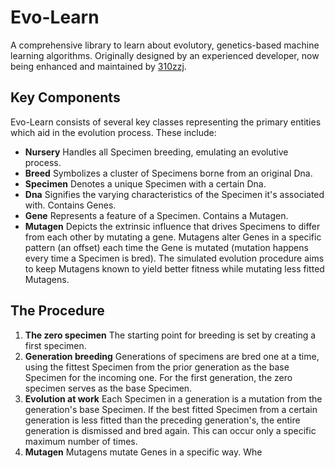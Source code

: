 # Evo-Learn
A comprehensive library to learn about evolutory, genetics-based machine learning algorithms. Originally designed by an experienced developer, now being enhanced and maintained by [310zzj](https://github.com/310zzj).

## Key Components
Evo-Learn consists of several key classes representing the primary entities which aid in the evolution process. These include:
- **Nursery** Handles all Specimen breeding, emulating an evolutive process.
- **Breed** Symbolizes a cluster of Specimens borne from an original Dna.
- **Specimen** Denotes a unique Specimen with a certain Dna.
- **Dna** Signifies the varying characteristics of the Specimen it's associated with. Contains Genes.
- **Gene** Represents a feature of a Specimen. Contains a Mutagen.
- **Mutagen** Depicts the extrinsic influence that drives Specimens to differ from each other by mutating a gene. Mutagens alter Genes in a specific pattern (an offset) each time the Gene is mutated (mutation happens every time a Specimen is bred). The simulated evolution procedure aims to keep Mutagens known to yield better fitness while mutating less fitted Mutagens.

## The Procedure
1. **The zero specimen** The starting point for breeding is set by creating a first specimen. 
2. **Generation breeding** Generations of specimens are bred one at a time, using the fittest Specimen from the prior generation as the base Specimen for the incoming one. For the first generation, the zero specimen serves as the base Specimen.
3. **Evolution at work** Each Specimen in a generation is a mutation from the generation's base Specimen. If the best fitted Specimen from a certain generation is less fitted than the preceding generation's, the entire generation is dismissed and bred again. This can occur only a specific maximum number of times.
4. **Mutagen** Mutagens mutate Genes in a specific way. Whe